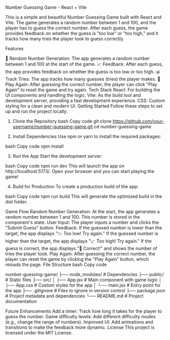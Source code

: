 Number Guessing Game - React + Vite



This is a simple and beautiful Number Guessing Game built with React and Vite. The game generates a random number between 1 and 100, and the player has to guess the correct number. After each guess, the game provides feedback on whether the guess is "too low" or "too high," and it tracks how many tries the player took to guess correctly.

Features

🎯 Random Number Generation: The app generates a random number between 1 and 100 at the start of the game.
📈 Feedback: After each guess, the app provides feedback on whether the guess is too low or too high.
📊 Track Tries: The app tracks how many guesses (tries) the player makes.
🔄 Play Again: After guessing the correct number, the player can click "Play Again" to reset the game and try again.
Tech Stack
React: For building the UI components and handling the logic.
Vite: As the build tool and development server, providing a fast development experience.
CSS: Custom styling for a clean and modern UI.
Getting Started
Follow these steps to set up and run the project locally:

1. Clone the Repository
bash
Copy code
git clone https://github.com/your-username/number-guessing-game.git
cd number-guessing-game

2. Install Dependencies
Use npm or yarn to install the required packages:

bash
Copy code
npm install

3. Run the App
Start the development server:

bash
Copy code
npm run dev
This will launch the app on http://localhost:5173/. Open your browser and you can start playing the game!

4. Build for Production
To create a production build of the app:

bash
Copy code
npm run build
This will generate the optimized build in the dist folder.

Game Flow
Random Number Generation: At the start, the app generates a random number between 1 and 100. This number is stored in the component's state.
User Input: The player inputs a number and clicks the "Submit Guess" button.
Feedback:
If the guessed number is lower than the target, the app displays "📉 Too low! Try again."
If the guessed number is higher than the target, the app displays "📈 Too high! Try again."
If the guess is correct, the app displays "🎉 Correct!" and shows the number of tries the player took.
Play Again: After guessing the correct number, the player can reset the game by clicking the "Play Again" button, which reloads the page.
File Structure
bash
Copy code


number-guessing-game/
├── node_modules/          # Dependencies
├── public/                # Static files
├── src/
│   ├── App.jsx            # Main component with game logic
│   ├── App.css            # Custom styles for the app
│   └── main.jsx           # Entry point for the app
├── .gitignore             # Files to ignore in version control
├── package.json           # Project metadata and dependencies
└── README.md              # Project documentation



Future Enhancements
Add a timer: Track how long it takes for the player to guess the number.
Game difficulty levels: Add different difficulty modes (e.g., change the range of numbers).
Improved UI: Add animations and transitions to make the feedback more dynamic.
License
This project is licensed under the MIT License.